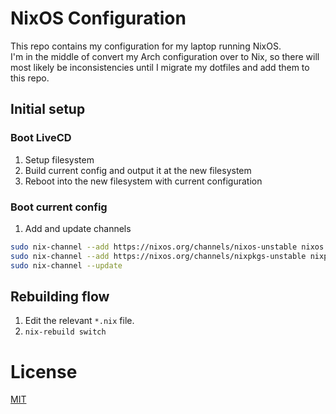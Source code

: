 # NixOS Configuration
This repo contains my configuration for my laptop running NixOS.  
I'm in the middle of convert my Arch configuration over to Nix, so there will most likely be inconsistencies until I migrate my dotfiles and add them to this repo.

## Initial setup
### Boot LiveCD
1. Setup filesystem
2. Build current config and output it at the new filesystem
3. Reboot into the new filesystem with current configuration

### Boot current config
1. Add and update channels  
```sh
sudo nix-channel --add https://nixos.org/channels/nixos-unstable nixos
sudo nix-channel --add https://nixos.org/channels/nixpkgs-unstable nixpkgs
sudo nix-channel --update
```

## Rebuilding flow
1. Edit the relevant `*.nix` file.
2. `nix-rebuild switch`

# License
[MIT](LICENSE)
